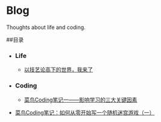 # Blog
Thoughts about life and coding.

##目录

- ### Life

  + [以技艺论高下的世界，我来了](https://github.com/Graciazl/Blog/blob/master/Life/%E4%BB%A5%E6%8A%80%E8%89%BA%E8%AE%BA%E9%AB%98%E4%B8%8B%E7%9A%84%E4%B8%96%E7%95%8C%EF%BC%8C%E6%88%91%E6%9D%A5%E4%BA%86.md)

- ### Coding

  + [菜鸟Coding笔记一——影响学习的三大关键因素](https://github.com/Graciazl/Blog/blob/master/Study/%E8%8F%9C%E9%B8%9FCoding%E7%AC%94%E8%AE%B0%E4%B8%80.md)


+ [菜鸟Coding笔记：如何从零开始写一个随机迷宫游戏（一）](https://github.com/Graciazl/Blog/blob/master/Study/%E8%8F%9C%E9%B8%9FCoding%E7%AC%94%E8%AE%B0%EF%BC%9A%E5%A6%82%E4%BD%95%E4%BB%8E%E9%9B%B6%E5%BC%80%E5%A7%8B%E5%86%99%E4%B8%80%E4%B8%AA%E9%9A%8F%E6%9C%BA%E8%BF%B7%E5%AE%AB%E6%B8%B8%E6%88%8F%EF%BC%88%E4%B8%80%EF%BC%89.md)
